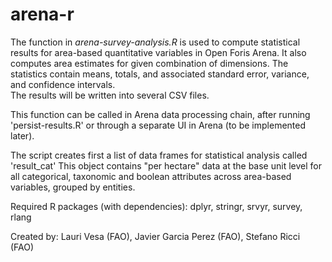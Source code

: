 # arena-r
  The function in _arena-survey-analysis.R_ is used to compute statistical results for area-based quantitative variables in Open Foris Arena.
  It also computes area estimates for given combination of dimensions. 
  The statistics contain means, totals, and associated standard error, variance, and confidence intervals.  
  The results will be written into several CSV files.
  
  This function can be called in Arena data processing chain, after running 'persist-results.R'
  or through a separate UI in Arena (to be implemented later).
   
  The script creates first a list of data frames for statistical analysis called 'result_cat' 
  This object contains "per hectare" data at the base unit level for all categorical, taxonomic and boolean attributes across area-based variables, grouped by entities.   
  
  Required R packages (with dependencies): dplyr, stringr, srvyr, survey, rlang
  
  Created by:   Lauri Vesa (FAO), Javier Garcia Perez (FAO), Stefano Ricci (FAO)
